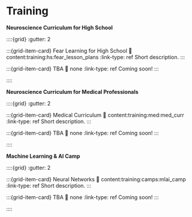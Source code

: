 # Training

**Neuroscience Curriculum for High School**

::::{grid}
:gutter: 2

:::{grid-item-card} Fear Learning for High School
:link: content:training:hs:fear_lesson_plans
:link-type: ref
Short description.
:::

:::{grid-item-card} TBA
:link: none
:link-type: ref
Coming soon!
:::

::::

**Neuroscience Curriculum for Medical Professionals**

::::{grid}
:gutter: 2

:::{grid-item-card} Medical Curriculum
:link: content:training:med:med_curr
:link-type: ref
Short description.
:::

:::{grid-item-card} TBA
:link: none
:link-type: ref
Coming soon!
:::

::::

**Machine Learning & AI Camp**

::::{grid}
:gutter: 2

:::{grid-item-card} Neural Networks
:link: content:training:camps:mlai_camp
:link-type: ref
Short description.
:::

:::{grid-item-card} TBA
:link: none
:link-type: ref
Coming soon!
:::

::::